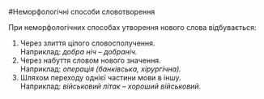 #Неморфологiчнi способи словотворення

При неморфологiчних способах утворення нового слова вiдбувається:

1. Через злиття цiлого словосполучення.<br> Наприклад:<i> добра нiч – добранiч.</i>
2. Через набуття словом нового значення. <br>
Наприклад: <i>операцiя (банкiвська, хiрургiчна).</i>
3. Шляхом переходу однiєї частини мови в iншу. <br>
Наприклад:<i> вiйськовий лiтак – хороший вiйськовий.</i>